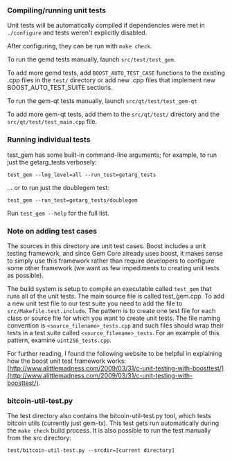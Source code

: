 ### Compiling/running unit tests

Unit tests will be automatically compiled if dependencies were met in `./configure`
and tests weren't explicitly disabled.

After configuring, they can be run with `make check`.

To run the gemd tests manually, launch `src/test/test_gem`.

To add more gemd tests, add `BOOST_AUTO_TEST_CASE` functions to the existing
.cpp files in the `test/` directory or add new .cpp files that
implement new BOOST_AUTO_TEST_SUITE sections.

To run the gem-qt tests manually, launch `src/qt/test/test_gem-qt`

To add more gem-qt tests, add them to the `src/qt/test/` directory and
the `src/qt/test/test_main.cpp` file.

### Running individual tests

test_gem has some built-in command-line arguments; for
example, to run just the getarg_tests verbosely:

    test_gem --log_level=all --run_test=getarg_tests

... or to run just the doublegem test:

    test_gem --run_test=getarg_tests/doublegem

Run `test_gem --help` for the full list.

### Note on adding test cases

The sources in this directory are unit test cases.  Boost includes a
unit testing framework, and since Gem Core already uses boost, it makes
sense to simply use this framework rather than require developers to
configure some other framework (we want as few impediments to creating
unit tests as possible).

The build system is setup to compile an executable called `test_gem`
that runs all of the unit tests.  The main source file is called
test_gem.cpp. To add a new unit test file to our test suite you need 
to add the file to `src/Makefile.test.include`. The pattern is to create 
one test file for each class or source file for which you want to create 
unit tests.  The file naming convention is `<source_filename>_tests.cpp` 
and such files should wrap their tests in a test suite 
called `<source_filename>_tests`. For an example of this pattern, 
examine `uint256_tests.cpp`.

For further reading, I found the following website to be helpful in
explaining how the boost unit test framework works:
[http://www.alittlemadness.com/2009/03/31/c-unit-testing-with-boosttest/](http://www.alittlemadness.com/2009/03/31/c-unit-testing-with-boosttest/).

### bitcoin-util-test.py

The test directory also contains the bitcoin-util-test.py tool, which tests bitcoin utils (currently just gem-tx). This test gets run automatically during the `make check` build process. It is also possible to run the test manually from the src directory:

```
test/bitcoin-util-test.py --srcdir=[current directory]

```